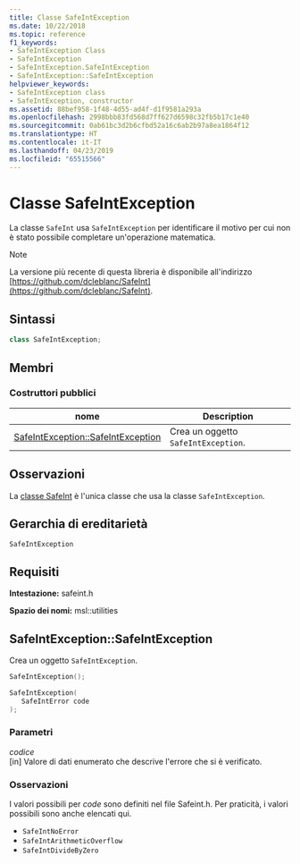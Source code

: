 ```yaml
---
title: Classe SafeIntException
ms.date: 10/22/2018
ms.topic: reference
f1_keywords:
- SafeIntException Class
- SafeIntException
- SafeIntException.SafeIntException
- SafeIntException::SafeIntException
helpviewer_keywords:
- SafeIntException class
- SafeIntException, constructor
ms.assetid: 88bef958-1f48-4d55-ad4f-d1f9581a293a
ms.openlocfilehash: 2998bbb83fd568d7ff627d6598c32fb5b17c1e40
ms.sourcegitcommit: 0ab61bc3d2b6cfbd52a16c6ab2b97a8ea1864f12
ms.translationtype: HT
ms.contentlocale: it-IT
ms.lasthandoff: 04/23/2019
ms.locfileid: "65515566"
---
```

# <a name="safeintexception-class"></a>Classe SafeIntException

La classe `SafeInt` usa `SafeIntException` per identificare il motivo per cui non è stato possibile completare un'operazione matematica.

> [!NOTE]
> La versione più recente di questa libreria è disponibile all'indirizzo [https://github.com/dcleblanc/SafeInt](https://github.com/dcleblanc/SafeInt).

## <a name="syntax"></a>Sintassi

```cpp
class SafeIntException;
```

## <a name="members"></a>Membri

### <a name="public-constructors"></a>Costruttori pubblici

nome                                                    | Description
------------------------------------------------------- | ------------------------------------
[SafeIntException::SafeIntException](#safeintexception) | Crea un oggetto `SafeIntException`.

## <a name="remarks"></a>Osservazioni

La [classe SafeInt](../safeint/safeint-class.md) è l'unica classe che usa la classe `SafeIntException`.

## <a name="inheritance-hierarchy"></a>Gerarchia di ereditarietà

`SafeIntException`

## <a name="requirements"></a>Requisiti

**Intestazione:** safeint.h

**Spazio dei nomi:** msl::utilities

## <a name="safeintexception"></a>SafeIntException::SafeIntException

Crea un oggetto `SafeIntException`.

```cpp
SafeIntException();

SafeIntException(
   SafeIntError code
);
```

### <a name="parameters"></a>Parametri

*codice*<br/>
[in] Valore di dati enumerato che descrive l'errore che si è verificato.

### <a name="remarks"></a>Osservazioni

I valori possibili per *code* sono definiti nel file Safeint.h. Per praticità, i valori possibili sono anche elencati qui.

- `SafeIntNoError`
- `SafeIntArithmeticOverflow`
- `SafeIntDivideByZero`
